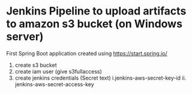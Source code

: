 # Jenkins Pipeline to upload artifacts to amazon s3 bucket (on Windows server)
First Spring Boot application created using https://start.spring.io/

1. create s3 bucket
2. create iam user (give s3fullaccess)
3. create jenkins credentials (Secret text)
 i.jenkins-aws-secret-key-id
 ii. jenkins-aws-secret-access-key
